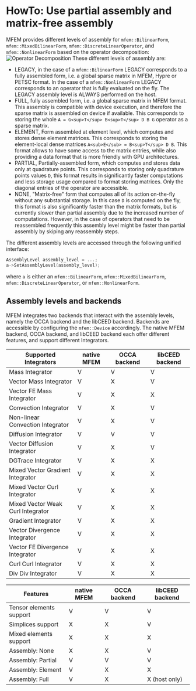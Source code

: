 # HowTo: Use partial assembly and matrix-free assembly

MFEM provides different levels of assembly for `mfem::BilinearForm`,
`mfem::MixedBilinearForm`, `mfem::DiscreteLinearOperator`, and
`mfem::NonlinearForm` based on the operator decomposition:
![Operator Decomposition](img/libceed.png "Operator Decomposition")
These different levels of assembly are:
- LEGACY, in the case of a `mfem::BilinearForm` LEGACY corresponds to a fully assembled form, i.e. a global sparse matrix in MFEM, Hypre or PETSC format. In the case of a `mfem::NonlinearForm` LEGACY corresponds to an operator that is fully evaluated on the fly. The LEGACY assembly level is ALWAYS performed on the host.
- FULL, fully assembled form, i.e. a global sparse matrix in MFEM format. This assembly is compatible with device execution, and therefore the sparse matrix is assembled on device if available. This corresponds to storing the whole `A = G<sup>T</sup> B<sup>T</sup> D B G` operator as a sparse matrix.
- ELEMENT, Form assembled at element level, which computes and stores dense element matrices. This corresponds to storing the element-local dense matrices `A<sub>E</sub> = B<sup>T</sup> D B`. This format allows to have some access to the matrix entries, while also providing a data format that is more friendly with GPU architectures.
- PARTIAL, Partially-assembled form, which computes and stores data only at quadrature points. This corresponds to storing only quadrature points values `D`, this format results in significantly faster computations and less storage usage compared to format storing matrices. Only the diagonal entries of the operator are accessible.
- NONE, "Matrix-free" form that computes all of its action on-the-fly without any substantial storage. In this case `D` is computed on the fly, this format is also significantly faster than the matrix formats, but is currently slower than partial assembly due to the increased number of computations. However, in the case of operators that need to be reassembled frequently this assembly level might be faster than partial assembly by skiping any reassembly steps.

The different assembly levels are accessed through the following unified interface:
```c++
AssemblyLevel assembly_level = ...;
a->SetAssemblyLevel(assembly_level);
```
where `a` is either an `mfem::BilinearForm`, `mfem::MixedBilinearForm`,
`mfem::DiscreteLinearOperator`, or `mfem::NonlinearForm`.

## Assembly levels and backends

MFEM integrates two backends that interact with the assembly levels, namely the OCCA backend and the libCEED backend.
Backends are accessible by configuring the `mfem::Device` accordingly.
The native MFEM backend, OCCA backend, and libCEED backend each offer different features, and support different Integrators.

| Supported Integrators             | native MFEM | OCCA backend | libCEED backend |
|-----------------------------------|-------------|--------------|-----------------|
| Mass Integrator                   | V           | V            | V               |
| Vector Mass Integrator            | V           | X            | V               |
| Vector FE Mass Integrator         | V           | X            | X               |
| Convection Integrator             | V           | X            | V               |
| Non-linear Convection Integrator  | V           | X            | V               |
| Diffusion Integrator              | V           | V            | V               |
| Vector Diffusion Integrator       | V           | X            | V               |
| DGTrace Integrator                | V           | X            | X               |
| Mixed Vector Gradient Integrator  | V           | X            | X               |
| Mixed Vector Curl Integrator      | V           | X            | X               |
| Mixed Vector Weak Curl Integrator | V           | X            | X               |
| Gradient Integrator               | V           | X            | X               |
| Vector Divergence Integrator      | V           | X            | X               |
| Vector FE Divergence Integrator   | V           | X            | X               |
| Curl Curl Integrator              | V           | X            | X               |
| Div Div Integrator                | V           | X            | X               |

| Features                          | native MFEM | OCCA backend | libCEED backend |
|-----------------------------------|-------------|--------------|-----------------|
| Tensor elements support           | V           | V            | V               |
| Simplices support                 | X           | X            | V               |
| Mixed elements support            | X           | X            | X               |
| Assembly: None                    | X           | X            | V               |
| Assembly: Partial                 | V           | V            | V               |
| Assembly: Element                 | V           | X            | X               |
| Assembly: Full                    | V           | X            | X (host only)   |
